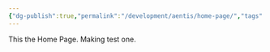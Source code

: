 ```yaml
---
{"dg-publish":true,"permalink":"/development/aentis/home-page/","tags":["gardenEntry"],"created":"2025-02-25T16:37:59.612-08:00","updated":"2025-02-25T16:38:09.484-08:00"}
---
```


This the Home Page. Making test one.